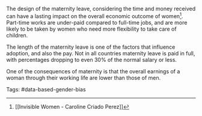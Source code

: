 The design of the maternity leave, considering the time and money received can have a lasting impact on the overall economic outcome of women[^1]. Part-time works are under-paid compared to full-time jobs, and are more likely to be taken by women who need more flexibility to take care of children. 

The length of the maternity leave is one of the factors that influence adoption, and also the pay. Not in all countries maternity leave is paid in full, with percentages dropping to even 30% of the normal salary or less. 

One of the consequences of maternity is that the overall earnings of a woman through their working life are lower than those of men. 

[^1]: [[Invisible Women - Caroline Criado Perez]]

Tags: #data-based-gender-bias